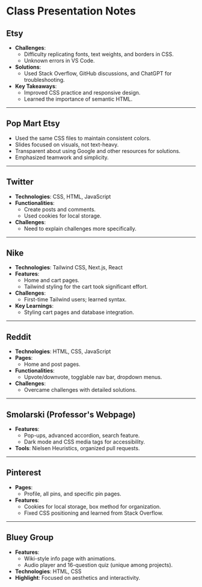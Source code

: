  # Class Presentation Notes

## Etsy
- **Challenges**:  
  - Difficulty replicating fonts, text weights, and borders in CSS.  
  - Unknown errors in VS Code.  
- **Solutions**:  
  - Used Stack Overflow, GitHub discussions, and ChatGPT for troubleshooting.  
- **Key Takeaways**:  
  - Improved CSS practice and responsive design.  
  - Learned the importance of semantic HTML.  

---

## Pop Mart Etsy
- Used the same CSS files to maintain consistent colors.  
- Slides focused on visuals, not text-heavy.  
- Transparent about using Google and other resources for solutions.  
- Emphasized teamwork and simplicity.  

---

## Twitter
- **Technologies**: CSS, HTML, JavaScript  
- **Functionalities**:  
  - Create posts and comments.  
  - Used cookies for local storage.  
- **Challenges**:  
  - Need to explain challenges more specifically.  

---

## Nike
- **Technologies**: Tailwind CSS, Next.js, React  
- **Features**:  
  - Home and cart pages.  
  - Tailwind styling for the cart took significant effort.  
- **Challenges**:  
  - First-time Tailwind users; learned syntax.  
- **Key Learnings**:  
  - Styling cart pages and database integration.  

---

## Reddit
- **Technologies**: HTML, CSS, JavaScript  
- **Pages**:  
  - Home and post pages.  
- **Functionalities**:  
  - Upvote/downvote, togglable nav bar, dropdown menus.  
- **Challenges**:  
  - Overcame challenges with detailed solutions.  

---

## Smolarski (Professor's Webpage)
- **Features**:  
  - Pop-ups, advanced accordion, search feature.  
  - Dark mode and CSS media tags for accessibility.  
- **Tools**: Nielsen Heuristics, organized pull requests.  

---

## Pinterest
- **Pages**:  
  - Profile, all pins, and specific pin pages.  
- **Features**:  
  - Cookies for local storage, box method for organization.  
  - Fixed CSS positioning and learned from Stack Overflow.  

---

## Bluey Group
- **Features**:  
  - Wiki-style info page with animations.  
  - Audio player and 16-question quiz (unique among projects).  
- **Technologies**: HTML, CSS  
- **Highlight**: Focused on aesthetics and interactivity.  
